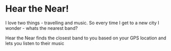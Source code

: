 # Hear the Near!

I love two things - travelling and music. So every time I get to a new city I wonder - whats the nearest band?

Hear the Near finds the closest band to you based on your GPS location and lets you listen to their music